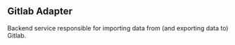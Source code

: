 Gitlab Adapter
--------------

Backend service responsible for importing data from (and exporting data to)
Gitlab.
